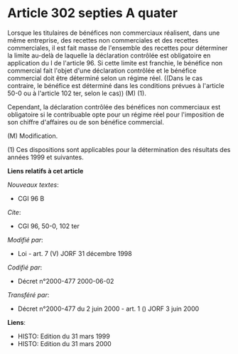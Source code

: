 # Article 302 septies A quater

Lorsque les titulaires de bénéfices non commerciaux réalisent, dans une même entreprise, des recettes non commerciales et des
recettes commerciales, il est fait masse de l'ensemble des recettes pour déterminer la limite au-delà de laquelle la
déclaration contrôlée est obligatoire en application du I de l'article 96. Si cette limite est franchie, le bénéfice non
commercial fait l'objet d'une déclaration contrôlée et le bénéfice commercial doit être déterminé selon un régime réel.
((Dans le cas contraire, le bénéfice est déterminé dans les conditions prévues à l'article 50-0 ou à l'article 102 ter, selon
le cas)) (M) (1).

Cependant, la déclaration contrôlée des bénéfices non commerciaux est obligatoire si le contribuable opte pour un régime réel
pour l'imposition de son chiffre d'affaires ou de son bénéfice commercial.

(M) Modification.

(1) Ces dispositions sont applicables pour la détermination des résultats des années 1999 et suivantes.

**Liens relatifs à cet article**

_Nouveaux textes_:

  - CGI 96 B

_Cite_:

  - CGI 96, 50-0, 102 ter

_Modifié par_:

  - Loi - art. 7 (V) JORF 31 décembre 1998

_Codifié par_:

  - Décret n°2000-477 2000-06-02

_Transféré par_:

  - Décret n°2000-477 du 2 juin 2000 - art. 1 () JORF 3 juin 2000

**Liens**:

  - HISTO: Edition du 31 mars 1999
  - HISTO: Edition du 31 mars 2000
